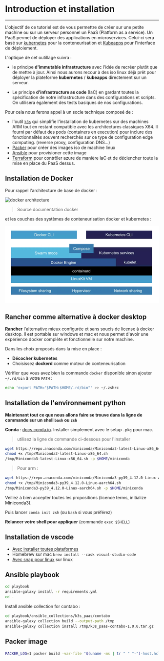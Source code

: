 # Introduction et installation

---

L'objectif de ce tutoriel est de vous permettre de créer sur une petite machine ou sur un serveur personnel un PaaS (Platform as a service). Un PaaS permet de déployer des applications en microservices. Celui-ci sera basé sur [kubernetes](https://kubernetes.io/fr/) pour la conteneurisation et [Kubeapps](https://kubeapps.dev/) pour l'interface de déploiement.

L'optique de cet outillage suivra :

- le principe **d'immutable infrastructure** avec l'idée de recréer plutôt que de mettre à jour. Ainsi nous aurons recour à des iso linux déjà prêt pour déployer la plateforme **kubernetes** / **kubeapps** directement sur un serveur.

- Le principe **d'infrastructure as code** (IaC) en gardant toutes la spécification de notre infrastructure dans des configurations et scripts. On utilisera également des tests basiques de nos configurations.

Pour cela nous ferons appel à un socle technique composé de :

- l'outil [`k3s`](https://k3s.io/) qui simplifie l'installation de kubernetes sur des machines ARM tout en restant compatible avec les architectures classiques X64. Il fourni par défaut des pods (containers en execution) pour inclure des fonctionnalités souvent recherchés sur ce type de configuration edge computing. (reverse proxy, configuration DNS...)
- [Packer](https://www.packer.io/) pour créer des images iso de machine linux
- [Ansible](https://www.ansible.com/) pour provisioner cette image
- [Terraform](https://www.terraform.io/) pour contrôler azure de manière IaC et de déclencher toute la mise en place du PaaS dessus.

## Installation de Docker

Pour rappel l'architecture de base de docker :

![docker architecture](https://docs.docker.com/engine/images/architecture.svg)

> Source documentation docker

et les couches des systèmes de conteneurisation docker et kubernetes :

![docker k8s architecture](images/kube-archi.png)

## Rancher comme alternative à docker desktop

[**Rancher**](https://rancherdesktop.io/) l'alternative mieux configurée et sans soucis de license à docker desktop. Il est portable sur windows et mac et nous permet d'avoir une expérience docker complète et fonctionnelle sur notre machine.

Dans les choix proposés dans la mise en place :
- **Décocher kubernetes**
- Choisissez **dockerd** comme moteur de conteneurisation

Vérifier que vous avez bien la commande `docker` disponible sinon ajouter `~/.rd/bin` à votre `PATH` :

```bash
echo 'export PATH="$PATH:$HOME/.rd/bin"' >> ~/.zshrc
```

## Installation de l'environnement python

**Maintenant tout ce que nous allons faire se trouve dans la ligne de commande sur un shell `bash` ou `zsh`**

**Conda** : [docs.conda.io](https://docs.conda.io/en/latest/miniconda.html). Installer simplement avec le setup `.pkg` pour mac.

> utilisez la ligne de commande ci-dessous pour l'installer
```bash
wget https://repo.anaconda.com/miniconda/Miniconda3-latest-Linux-x86_64.sh -P /tmp
chmod +x /tmp/Miniconda3-latest-Linux-x86_64.sh
/tmp/Miniconda3-latest-Linux-x86_64.sh -p $HOME/miniconda
```

> Pour arm :
```bash
wget https://repo.anaconda.com/miniconda/Miniconda3-py39_4.12.0-Linux-aarch64.sh -P /tmp
chmod +x /tmp/Miniconda3-py39_4.12.0-Linux-aarch64.sh
/tmp/Miniconda3-py39_4.12.0-Linux-aarch64.sh -p $HOME/miniconda
```

Veillez à bien accepter toutes les propositions (licence terms, initialize Miniconda3).

Puis lancer `conda init zsh` (ou `bash` si vous préférez)

**Relancer votre shell pour appliquer** (commande `exec $SHELL`)

## Installation de vscode

- [Avec installer toutes plateformes](https://code.visualstudio.com/download)
- Homebrew sur mac `brew install --cask visual-studio-code`
- [Avec snap pour linux](https://snapcraft.io/code) sur linux

## Ansible playbook

```bash
cd playbook
ansible-galaxy install -r requirements.yml
cd -
```

Install ansible collection for contabo :

```bash
cd playbook/ansible_collections/k3s_paas/contabo
ansible-galaxy collection build --output-path /tmp
ansible-galaxy collection install /tmp/k3s_paas-contabo-1.0.0.tar.gz
```

## Packer image

```bash
PACKER_LOG=1 packer build -var-file "$(uname -ms | tr " " "-")-host.hcl" ubuntu.pkr.hcl
```
